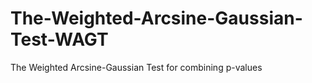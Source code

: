 # The-Weighted-Arcsine-Gaussian-Test-WAGT
The Weighted Arcsine-Gaussian Test for combining p-values
